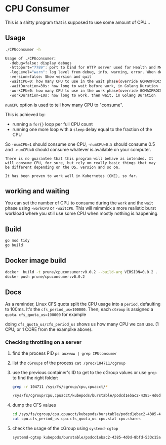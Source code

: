# CPU Consumer 

This is a shitty program that is supposed to use some amount of CPU...

## Usage

```bash
./CPUconsumer -h

Usage of ./CPUconsumer:
  -debug=false: display debugs
  -httpport="7789": port to bind for HTTP server used for Health and Metrics
  -logLevel="warn": log level from debug, info, warning, error. When debug, genetate 100% Tracing
  -version=false: Show version and quit
  -waitCPU=0: how many CPU to use in the wait phase(override GOMAXPROCS)
  -waitDuration=30s: how long to wait before work, in Golang Duration
  -workCPU=0: how many CPU to use in the work phase(override GOMAXPROCS)
  -workDuration=10s: how long to work, then wait, in Golang Duration
```

`numCPU` option is used to tell how many CPU to "consume".

This is achieved by:
- running a `for{}` loop per full CPU count
- running one more loop with a `sleep` delay equal to the fraction of the CPU

So `-numCPU=1` should consume one CPU, `-numCPU=0.5` should consume 0.5 and `-numCPU=0` should consume whatever is available on your computer.

```warning
There is no guarantee that this program will behave as intended. It will consume CPU, for sure, but rely on really basic things that may be different depending on the OS, version and so on.

It has been proven to work well in Kubernetes (GKE), so far.
```

## working and waiting

You can set the number of CPU to consume during the `work` and the `wait` phase using `-workCPU` or `-waitCPU`. This will mimmick a more realistic burst workload where you
still use some CPU when mostly nothing is happening.


## Build

```bash
go mod tidy
go build
```

## Docker image build

```bash
docker  build -t prune/cpuconsumer:v0.0.2 --build-arg VERSION=0.0.2 .
docker push prune/cpuconsumer:v0.0.2
```

## Docs

As a reminder, Linux CFS quota split the CPU usage into a `period`, defaulting to 100ms. It's the `cfs_period_us=100000`.
Then, each `cGroup` is assigned a `quota`. `cfs_quota_us=100000` for example

doing `cfs_quota_us/cfs_period_us` shows us how many CPU we can use. (1 CPU, or 1 CORE from the examplke above).

### Checking throttling on a server

1. find the process PID
    `ps auxwww | grep CPUconsumer`
2. list the `cGroups` of the process
    `cat /proc/104711/cgroup`
3. use the previous container's ID to get to the cGroup values or use `grep` to find the right folder:
    
    ```bash
    grep -r 104711 /sys/fs/cgroup/cpu,cpuacct/*

    /sys/fs/cgroup/cpu,cpuacct/kubepods/burstable/podcd1ebac2-4385-4d0d-8bfd-533c15a34440/554fb5dd2bcacad9786e14b90fe4f36da70a9c414b3cacfe1c95dbb802df3f1e/cgroup.procs:104711
    ```
4. dump the CFS values

    ```bash
    cd /sys/fs/cgroup/cpu,cpuacct/kubepods/burstable/podcd1ebac2-4385-4d0d-8bfd-533c15a34440/554fb5dd2bcacad9786e14b90fe4f36da70a9c414b3cacfe1c95dbb802df3f1e/
    cat cpu.cfs_period_us cpu.cfs_quota_us cpu.stat cpu.shares
    ```
5. check the usage of the cGroup using `systemd-cgtop`

    ```bash
    systemd-cgtop kubepods/burstable/podcd1ebac2-4385-4d0d-8bfd-533c15a34440/554fb5dd2bcacad9786e14b90fe4f36da70a9c414b3cacfe1c95dbb802df3f1e
    ```